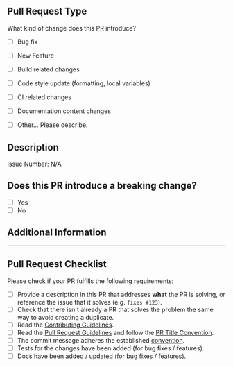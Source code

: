 <!-- Thank you for contributing! -->
## Pull Request Type
What kind of change does this PR introduce?
<!-- Please check the one that applies to this PR using "x". -->

- [ ] Bug fix
- [ ] New Feature
- [ ] Build related changes
- [ ] Code style update (formatting, local variables)
- [ ] CI related changes
- [ ] Documentation content changes
- [ ] Other... Please describe.


## Description
<!-- Please describe what you are modifying, or link to a relevant issue. -->
Issue Number: N/A

<!-- Please describe the changes you implemented. -->


## Does this PR introduce a breaking change?

- [ ] Yes
- [ ] No

<!-- If this PR contains a breaking change, please describe the impact and migration path for existing applications below. -->


## Additional Information

---

## Pull Request Checklist
Please check if your PR fulfills the following requirements:

- [ ] Provide a description in this PR that addresses **what** the PR is solving, or reference the issue that it solves (e.g. `fixes #123`).
- [ ] Check that there isn't already a PR that solves the problem the same way to avoid creating a duplicate.
- [ ] Read the [Contributing Guidelines](https://github.com/pxeeio/hygieia/blob/main/CONTRIBUTING.md).
- [ ] Read the [Pull Request Guidelines](https://github.com/pxeeio/hygieia/blob/main/CONTRIBUTING.md#pull-request-guidelines) and follow the [PR Title Convention](https://github.com/pxeeio/hygieia/blob/main/.github/pr-title-convention.md).
- [ ] The commit message adheres the established [convention](https://github.com/pxeeio/hygieia/blob/main/.github/commit-convention.md).
- [ ] Tests for the changes have been added (for bug fixes / features).
- [ ] Docs have been added / updated (for bug fixes / features). 
